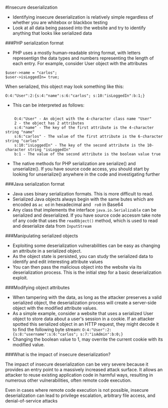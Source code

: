 #Insecure deserialization
- Identifying insecure deserialization is relatively simple regardless of whether you are whitebox or blackbox testing
- Look at all data being passed into the website and try to identify anything that looks like serialized data

###PHP serialization format

- PHP uses a mostly human-readable string format, with letters representign the data types and numbers representing the length of each entry. For example, consider User object with the attributes

```
$user->name = "carlos";
$user->isLoggedIn= true;
```
When serialized, this object may look something like this:

```
O:4:"User":2:{s:4:"name":s:6:"carlos"; s:10:"isLoggedIn":b:1;}
```
- This can be interpreted as follows:

```

    O:4:"User" - An object with the 4-character class name "User"
    2 - the object has 2 attributes
    s:4:"name" - The key of the first attribute is the 4-character string "name"
    s:6:"carlos" - The value of the first attribute is the 6-character string "carlos"
    s:10:"isLoggedIn" - The key of the second attribute is the 10-character string "isLoggedIn"
    b:1 - The value of the second attribute is the boolean value true

```
- The native methods for PHP serialization are serialize() and unserialize(). If you have source code access, you should start by looking for unserialize() anywhere in the code and investigating further

###Java serialization format
- Java uses binary serialization formats. This is more difficult to read.
- Serialized Java objects always begin with the same butes which are encoded as ``` ac ed ``` in hexadecimal and ``` ro0``` in Base64
- Any class that implements the interface ```java.io.Serializable``` can be serialized and deserialized. If you have source code accessm take note of any code that uses the ```readObject()``` method, which is used to read and deserialize data from ```InputStream```


###Manipulating serialized objects
- Exploiting some deserialization vulnerabilities can be easy as changing an attribute in a serialized object. 
- As the object state is persisted, you can study the serialized data to identify and edit interesting attribute values
- You can then pass the malicious object into the website via its deserialization process. This is the initial step for a basic deserialization exploit. 

###Modifying object attributes
- When tampering with the data, as long as the attacker preserves a valid serialized object, the deserialization process will create a server-side object with the modified attribute values. 
-  As a simple example, consider a website that uses a serialized User object to store data about a user's session in a cookie. If an attacker spotted this serialized object in an HTTP request, they might decode it to find the following byte stream:
```O:4:"User":2:{s:8:"username":s:6:"carlos"; s:7:"isAdmin":b:0;} ```
- Changing the boolean value to 1, may overrite the current cookie with its modified value. 


###What is the impact of insecure deserialization?

The impact of insecure deserialization can be very severe because it provides an entry point to a massively increased attack surface. It allows an attacker to reuse existing application code in harmful ways, resulting in numerous other vulnerabilities, often remote code execution.

Even in cases where remote code execution is not possible, insecure deserialization can lead to privilege escalation, arbitrary file access, and denial-of-service attacks